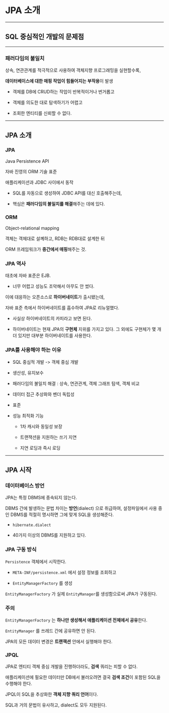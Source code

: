 # JPA 소개

---

## SQL 중심적인 개발의 문제점

---

### 패러다임의 불일치

상속, 연관관계를 적극적으로 사용하여 객체지향 프로그래밍을 실현할수록,

**데이터베이스에 대한 매핑 작업이 힘들어지는 부작용**이 발생

- 객체를 DB에 CRUD하는 작업이 반복적이거나 번거롭고

- 객체를 의도한 대로 탐색하기가 어렵고

- 조회한 엔티티를 신뢰할 수 없다.

---

## JPA 소개

### JPA

Java Persistence API

자바 진영의 ORM 기술 표준

애플리케이션과 JDBC 사이에서 동작

- SQL를 자동으로 생성하여 JDBC API를 대신 호출해주는데,

- 핵심은 **패러다임의 불일치를 해결**해주는 데에 있다.

### ORM

Object-relational mapping

객체는 객체대로 설꼐하고, RDB는 RDB대로 설계한 뒤

ORM 프레임워크가 **중간에서 매핑**해주는 것.

### JPA 역사

태초에 자바 표준은 EJB.

- 너무 어렵고 성능도 조악해서 아무도 안 썼다.

이에 대응하는 오픈소스로 **하이버네이트**가 출시됐는데,

자바 표준 측에서 하이버네이트를 흡수하여 JPA로 리뉴얼했다.

- 사실상 하이버네이트의 카피라고 보면 된다.

- 하이버네이트는 현재 JPA의 **구현체** 지위를 가지고 있다. 그 외에도 구현체가 몇 개 더 있지만 대부분 하이버네이트를 사용한다.

### JPA를 사용해야 하는 이유

- SQL 중심적 개발 -> 객체 중심 개발

- 생산성, 유지보수

- 패러다임의 불일치 해결 : 상속, 연관관계, 객체 그래프 탐색, 객체 비교

- 데이터 접근 추상화와 벤더 독립성

- 표준

- 성능 최적화 기능
  
  - 1차 캐시와 동일성 보장
  
  - 트랜잭션을 지원하는 쓰기 지연
  
  - 지연 로딩과 즉시 로딩

---

## JPA 시작

### 데이터베이스 방언

JPA는 특정 DBMS에 종속되지 않는다.

DBMS 간에 발생하는 문법 차이는 **방언**(dialect) 으로 취급하여, 설정파일에서 사용 중인 DBMS를 적절히 명시하면 그에 맞게 SQL을 생성해준다.

- `hibernate.dialect`

- 40가지 이상의 DBMS를 지원하고 있다.

### JPA 구동 방식

`Persistence` 객체에서 시작한다.

- `META-INF/persistence.xml` 에서 설정 정보를 조회하고

- `EntityManagerFactory` 를 생성

`EntityManagerFactory` 가 실제 `EntityManager`를 생성함으로써 JPA가 구동된다.

### 주의

`EntityManagerFactory` 는 **하나만 생성해서 애플리케이션 전체에서 공유**한다.

`EntityManager` 를 쓰레드 간에 공유하면 안 된다.

JPA의 모든 데이터 변경은 **트랜잭션** 안에서 실행해야 한다.

### JPQL

JPA로 엔티티 객체 중심 개발을 진행하더라도, **검색** 쿼리는 피할 수 없다.

애플리케이션에 필요한 데이터만 DB에서 불러오려면 결국 **검색 조건**이 포함된 SQL을 수행해야 한다.

JPQL이 SQL을 추상화한 **객체 지향 쿼리 언어**이다.

SQL과 거의 문법이 유사하고, dialect도 모두 지원된다.


